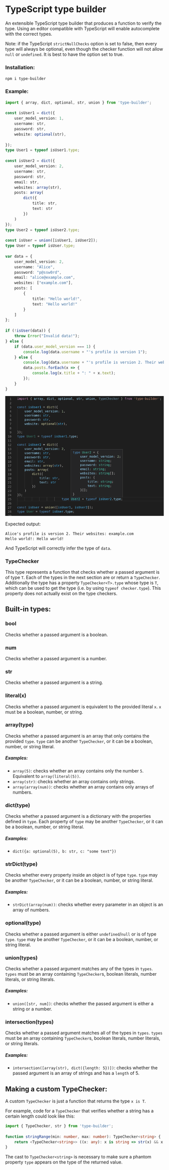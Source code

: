 # TypeScript type builder
An extensible TypeScript type builder that produces a function to verify the type. Using an editor compatible with TypeScript will enable autocomplete with the correct types.

Note: if the TypeScript ```strictNullChecks``` option is set to false, then every type will always be optional, even though the checker function will not allow ```null``` or ```undefined```. It is best to have the option set to true.

### Installation:

```npm i type-builder```

### Example:
```typescript
import { array, dict, optional, str, union } from 'type-builder';

const isUser1 = dict({
	user_model_version: 1,
	username: str,
	password: str,
	website: optional(str),
	
});
type User1 = typeof isUser1.type;

const isUser2 = dict({
	user_model_version: 2,
	username: str,
	password: str,
	email: str,
	websites: array(str),
	posts: array(
		dict({
			title: str,
			text: str
		})
	)
});
type User2 = typeof isUser2.type;

const isUser = union([isUser1, isUser2]);
type User = typeof isUser.type;

var data = {
	user_model_version: 2,
	username: "Alice",
	password: "p@ssw0rd",
	email: "alice@example.com",
	websites: ["example.com"],
	posts: [
		{
			title: "Hello world!",
			text: "Hello world!"
		}
	]
};

if (!isUser(data)) {
	throw Error("Invalid data!");
} else {
	if (data.user_model_version === 1) {
		console.log(data.username + "'s profile is version 1");
	} else {
		console.log(data.username + "'s profile is version 2. Their websites: " + data.websites.join(", "));
		data.posts.forEach(x => {
			console.log(x.title + ": " + x.text);
		});
	}
}
```

![Type inferrence](screenshots/screenshot1.png)

Expected output:

```
Alice's profile is version 2. Their websites: example.com
Hello world!: Hello world!
```

And TypeScript will correctly infer the type of ```data```.

### TypeChecker<T>

This type represents a function that checks whether a passed argument is of type ```T```. Each of the types in the next section are or return a ```TypeChecker```. Additionally the type has a property ```TypeChecker<T>.type``` whose type is ```T```, which can be used to get the type (i.e. by using ```typeof checker.type```). This property does not actually exist on the type checkers.

## Built-in types:

### bool

Checks whether a passed argument is a boolean.

### num

Checks whether a passed argument is a number.

### str

Checks whether a passed argument is a string.

### literal(x)

Checks whether a passed argument is equivalent to the provided literal ```x```. ```x``` must be a boolean, number, or string.

### array(type)

Checks whether a passed argument is an array that only contains the provided ```type```. ```type``` can be another ```TypeChecker```, or it can be a boolean, number, or string literal.

##### Examples:
- ```array(5)```: checks whether an array contains only the number ```5```. Equivalent to ```array(literal(5))```.
- ```array(str)```: checks whether an array contains only strings.
- ```array(array(num))```: checks whether an array contains only arrays of numbers.

### dict(type)

Checks whether a passed argument is a dictionary with the properties defined in ```type```. Each property of ```type``` may be another ```TypeChecker```, or it can be a boolean, number, or string literal.

##### Examples:
- ```dict({a: optional(5), b: str, c: "some text"})```

### strDict(type)

Checks whether every property inside an object is of type ```type```. ```type``` may be another ```TypeChecker```, or it can be a boolean, number, or string literal.

##### Examples:

- ```strDict(array(num))```: checks whether every parameter in an object is an array of numbers.

### optional(type)

Checks whether a passed argument is either ```undefined```/```null``` or is of type ```type```. ```type``` may be another ```TypeChecker```, or it can be a boolean, number, or string literal.

### union(types)

Checks whether a passed argument matches any of the types in ```types```. ```types``` must be an array containing ```TypeChecker```s, boolean literals, number literals, or string literals.

##### Examples:

- ```union([str, num])```: checks whether the passed argument is either a string or a number.

### intersection(types)

Checks whether a passed argument matches all of the types in ```types```. ```types``` must be an array containing ```TypeChecker```s, boolean literals, number literals, or string literals.

##### Examples:

- ```intersection([array(str), dict({length: 5})])```: checks whether the passed argument is an array of strings and has a ```length``` of 5.

## Making a custom TypeChecker:

A custom ```TypeChecker``` is just a function that returns the type ```x is T```.

For example, code for a ```TypeChecker``` that verifies whether a string has a certain length could look like this:

```typescript
import { TypeChecker, str } from 'type-builder';

function stringRange(min: number, max: number): TypeChecker<string> {
    return <TypeChecker<string>> ((x: any): x is string => str(x) && x.length >= min && x.length <= max);
}
```

The cast to `TypeChecker<string>` is necessary to make sure a phantom property ```type``` appears on the type of the returned value.

